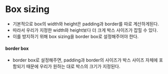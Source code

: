 # Box sizing

- 기본적으로 box의 width와 height은 padding과 border를 따로 계산하게된다.
- 따라서 우리가 지정한 width와 height보다 더 크게 박스 사이즈가 잡힐 수 있다.
- 이를 방지하기 위해 box sizing을 border box로 설정해주어야 한다.

####  border box

- border box로 설정해주면, padding과 border의 사이즈가 박스 사이즈 자체에 포함되기 때문에 우리가 원하는 대로 박스의 크기가 지정된다.